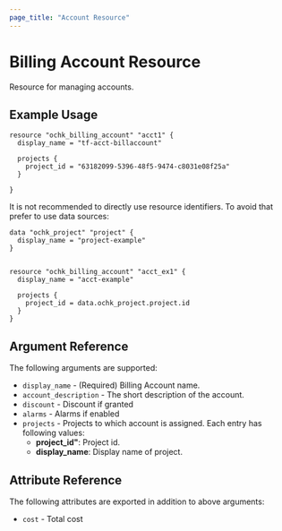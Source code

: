 ```yaml
---
page_title: "Account Resource"
---
```


# Billing Account Resource

Resource for managing accounts.

## Example Usage

```hcl
resource "ochk_billing_account" "acct1" {
  display_name = "tf-acct-billaccount"
 
  projects {
    project_id = "63182099-5396-48f5-9474-c8031e08f25a"
  }

}
```

It is not recommended to directly use resource identifiers. To avoid that prefer to use data sources:
```hcl
data "ochk_project" "project" {
  display_name = "project-example"
}


resource "ochk_billing_account" "acct_ex1" {
  display_name = "acct-example"

  projects {
    project_id = data.ochk_project.project.id
  }
}
```

## Argument Reference

The following arguments are supported:

* `display_name` - (Required) Billing Account name.
* `account_description` - The short description of the account.
* `discount` - Discount if granted
* `alarms` - Alarms if enabled
* `projects` - Projects to which account is assigned.
  Each entry has following values:
    * **project_id"**: Project id.
    * **display_name**: Display name of project.
  
## Attribute Reference

The following attributes are exported in addition to above arguments:
* `cost` - Total cost
